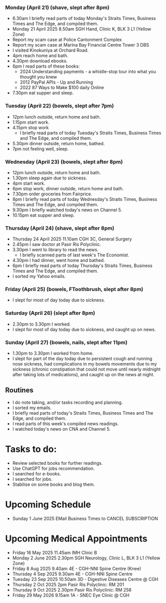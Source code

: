 ### Monday (April 21) (shave, slept after 8pm)
- 6.30am I briefly read parts of today Monday's Straits Times, Business Times and The Edge, and compiled them.
- Monday 21 April 2025 8.50am SGH Hand, Clinic K, BLK 3 L1 (Yellow Zone)
- Report my scam case at Police Cantonment Complex
- Report my scam case at Marina Bay Financial Centre Tower 3 DBS
- I visited Kinokuniya at Orchard Road.
- 4pm reach home and bath.
- 4.30pm download ebooks.
- 6pm I read parts of these books:
    - 2024 Understanding payments - a whistle-stop tour into what you thought you knew
    - 2012 PayPal APIs - Up and Running
    - 2022 87 Ways to Make $100 daily Online
- 7.30pm eat supper and sleep.

### Tuesday (April 22) (bowels, slept after 7pm)
- 12pm lunch outside, return home and bath.
- 1.15pm start work.
- 4.15pm stop work
    - I briefly read parts of today Tuesday's Straits Times, Business Times and The Edge, and compiled them.
- 5.30pm dinner outside, return home, bathed.
- 7pm not feeling well, sleep.

### Wednesday (April 23) (bowels, slept after 8pm)
- 12pm lunch outside, return home and bath.
- 1.30pm sleep again due to sickness.
- 4pm start work.
- 6pm stop work, dinner outside, return home and bath.
- 7.30pm order groceries from Fairprice.
- 8pm I briefly read parts of today Wednesday's Straits Times, Business Times and The Edge, and compiled them.
- 9.30pm I briefly watched today's news on Channel 5.
- 10.15pm eat supper and sleep.

### Thursday (April 24) (shave, slept after 8pm)
- Thursday 24 April 2025 11.10am CGH 3C, General Surgery
- 2.45pm I saw doctor at Pasir Ris Polyclinic.
- 3.30pm I went to library to read the news.
    - I briefly scanned parts of last week's The Economist.
- 4.30pm I had dinner, went home and bathed.
- 6pm I briefly read parts of today Thursday's Straits Times, Business Times and The Edge, and compiled them.
- I sorted my Yahoo emails.

### Friday (April 25) (bowels, FToothbrush, slept after 8pm)
- I slept for most of day today due to sickness.

### Saturday (April 26) (slept after 8pm)
- 2.30pm to 3.30pm I worked.
- I slept for most of day today due to sickness, and caught up on news.

### Sunday (April 27) (bowels, nails, slept after 11pm)
- 1.30pm to 3.30pm I worked from home.
- I slept for part of the day today due to persistent cough and running nose sickness, had complications in my bowels movements due to my sickness (chronic constipation that could not move until nearly midnight after taking lots of medications), and caught up on the news at night.



## Routines
- I do note taking, and/or tasks recording and planning.
- I sorted my emails.
- I briefly read parts of today's Straits Times, Business Times and The Edge, and compiled them.
- I read parts of this week's compiled news readings.
- I watched today's news on CNA and Channel 5.

# Tasks to do:
- Review selected books for further readings.
- Use ChatGPT for jobs recommendation.
- I searched for e-books.
- I searched for jobs.
- Stabilise on some books and blog them.

# Upcoming Schedule
- Sunday 1 June 2025 EMail Business Times to CANCEL SUBSCRIPTION

# Upcoming Medical Appointments
- Friday 16 May 2025 11.45am IMH Clinic B
- Monday 2 June 2025 2.30pm SGH Neurology, Clinic L, BLK 3 L1 (Yellow Zone)
- Friday 8 Aug 2025 9.40am 4E - CGH-NNI Spine Centre (Knee)
- Thursday 4 Sep 2025 9.30am 4E - CGH-NNI Spine Centre
- Tuesday 23 Sep 2025 10.50am 3D - Digestive Diseases Centre @ CGH
- Thursday 2 Oct 2025 2pm Pasir Ris Polyclinic: RM 201
- Thursday 9 Oct 2025 2.30pm Pasir Ris Polyclinic: RM 258
- Friday 29 May 2026 9.15am 1A - SNEC Eye Clinic @ CGH
